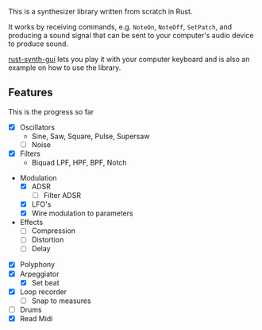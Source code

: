 This is a synthesizer library written from scratch in Rust. 

It works by receiving commands, e.g. `NoteOn`, `NoteOff`, `SetPatch`, 
and producing a sound signal that can be sent to your computer's audio device to produce sound.


[rust-synth-gui](https://github.com/vitobasso/rust-synth-gui) lets you play it with your computer keyboard 
and is also an example on how to use the library.  

## Features
This is the progress so far
- [x] Oscillators
    - Sine, Saw, Square, Pulse, Supersaw
    - [ ] Noise
- [x] Filters
    - Biquad LPF, HPF, BPF, Notch
- Modulation
    - [x] ADSR
        - [ ] Filter ADSR
    - [x] LFO's
    - [x] Wire modulation to parameters
- Effects
    - [ ] Compression
    - [ ] Distortion
    - [ ] Delay
- [x] Polyphony
- [x] Arpeggiator
    - [x] Set beat
- [x] Loop recorder
    - [ ] Snap to measures
- [ ] Drums
- [x] Read Midi

